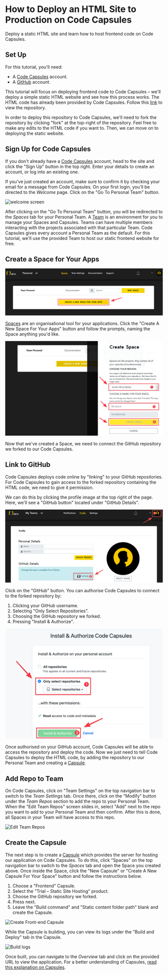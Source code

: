 # How to Deploy an HTML Site to Production on Code Capsules

Deploy a static HTML site and learn how to host frontend code on Code Capsules.

## Set Up

For this tutorial, you'll need:
- A [Code Capsules](https://codecapsules.io/) account. 
- A [GitHub](https://github.com/) account.  

This tutorial will focus on deploying frontend code to Code Capsules – we'll deploy a simple static HTML website and see how this process works. The HTML code has already been provided by Code Capsules. Follow this [link](https://github.com/codecapsules-io/demo-html) to view the repository.

In order to deploy this repository to Code Capsules, we'll need to fork the repository by clicking "fork" at the top-right of the repository. Feel free to make any edits to the HTML code if you want to. Then, we can move on to deploying the static website.

## Sign Up for Code Capsules

If you don't already have a [Code Capsules](https://codecapsules.io/) account, head to the site and click the "Sign Up" button in the top right. Enter your details to create an account, or log into an existing one. 

If you've just created an account, make sure to confirm it by checking your email for a message from Code Capsules. On your first login, you'll be directed to the _Welcome_ page. Click on the "Go To Personal Team" button. 

![welcome screen](../assets/deployment/html/welcome-screen.jpg)

After clicking on the "Go To Personal Team" button, you will be redirected to the _Spaces_ tab for your Personal Team. A [Team](https://codecapsules.io/docs/faq/what-is-a-team/) is an environment for you to manage your Spaces and Capsules. Teams can have multiple members interacting with the projects associated with that particular Team. Code Capsules gives every account a Personal Team as the default. For this tutorial, we'll use the provided Team to host our static frontend website for free.

## Create a Space for Your Apps

![create a new space](../assets/deployment/html/spaces.png)

[Spaces](https://codecapsules.io/docs/faq/what-is-a-space) are an organisational tool for your applications. Click the "Create A New Space For Your Apps" button and follow the prompts, naming the Space anything you'd like.

![space name](../assets/deployment/html/space-name.png)

Now that we've created a Space, we need to connect the GitHub repository we forked to our Code Capsules.

## Link to GitHub

Code Capsules deploys code online by "linking" to your GitHub repositories. For Code Capsules to gain access to the forked repository containing the HTML code, we need to give it permission.

We can do this by clicking the profile image at the top right of the page. Here, we'll see a "GitHub button" located under "GitHub Details".

![git-button](../assets/deployment/html/git-button.png)

Click on the "GitHub" button. You can authorise Code Capsules to connect to the forked repository by:

1. Clicking your GitHub username.
2. Selecting "Only Select Repositories".
3. Choosing the GitHub repository we forked.
4. Pressing "Install & Authorize".

![Install & authorize github](../assets/deployment/html/github-integration.png)

Once authorised on your GitHub account, Code Capsules will be able to access the repository and deploy the code. Now we just need to tell Code Capsules to deploy the HTML code, by adding the repository to our Personal Team and creating a [Capsule](https://codecapsules.io/docs/faq/what-is-a-capsule).

## Add Repo to Team

On Code Capsules, click on "Team Settings" on the top navigation bar to switch to the _Team Settings_ tab. Once there, click on the "Modify" button under the _Team Repos_ section to add the repo to your Personal Team. When the "Edit Team Repos" screen slides in, select "Add" next to the repo you want to add to your Personal Team and then confirm. After this is done, all Spaces in your Team will have access to this repo. 

![Edit Team Repos](../assets/deployment/html/team-repos.gif)

## Create the Capsule

The next step is to create a [Capsule](https://codecapsules.io/docs/faq/what-is-a-capsule/) which provides the server for hosting our application on Code Capsules. To do this, click "Spaces" on the top navigation bar to switch to the _Spaces_ tab and open the Space you created above. Once inside the Space, click the "New Capsule" or "Create A New Capsule For Your Space" button and follow the instructions below.

1. Choose a "Frontend" Capsule.
2. Select the "Trial – Static Site Hosting" product.
3. Choose the GitHub repository we forked.
4. Press next.
5. Leave the "Build command" and "Static content folder path" blank and create the Capsule.

![Create Front-end Capsule](../assets/deployment/html/creating-frontend-capsule.gif)

While the Capsule is building, you can view its logs under the "Build and Deploy" tab in the Capsule. 

![Build logs](../assets/deployment/html/frontend-capsule-build-logs.png)

Once built, you can navigate to the _Overview_ tab and click on the provided URL to view the application. For a better understanding of Capsules, [read this explanation on Capsules](https://codecapsules.io/docs/faq/what-is-a-capsule/).
